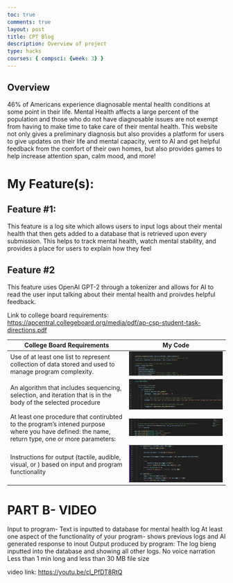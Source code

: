 ```yaml
---
toc: true
comments: true
layout: post
title: CPT Blog
description: Overview of project
type: hacks
courses: { compsci: {week: 3} }
---
```

## Overview
46% of Americans experience diagnosable mental health conditions at some point in their life. Mental Health affects a large percent of the population and those who do not have diagnosable issues are not exempt from having to make time to take care of their mental health. This website not only gives a preliminary diagnosis but also provides a platform for users to give updates on their life and mental capacity, vent to AI and get helpful feedback from the comfort of their own homes, but also provides games to help increase attention span, calm mood, and more! 

# My Feature(s):
## Feature #1:
This feature is a log site which allows users to input logs about their mental health that then gets added to a database that is retrieved upon every submission. This helps to track mental health, watch mental stability, and provides a place for users to explain how they feel

## Feature #2
This feature uses OpenAI GPT-2 through a tokenizer and allows for AI to read the user input talking about their mental health and proivdes helpful feedback. 

Link to college board requirements: https://apcentral.collegeboard.org/media/pdf/ap-csp-student-task-directions.pdf

| College Board Requirements | My Code | 
|-----------------|-----------------|
|Use of at least one list to represent collection of data stored and used to manage program complexity.| ![Alt text](image.png)| 
| An algorithm that includes sequencing, selection, and iteration that is in the body of the selected procedure | ![Alt text](image-2.png) | 
| At least one procedure that contirubted to the program’s intened purpose where you have defined: the name, return type, one or more parameters:| ![Alt text](image-1.png) | 
| Instructions for output (tactile, audible, visual, or ) based on input and program functionality | ![Alt text](image-3.png) |


# PART B- VIDEO

Input to program- Text is inputted to database for mental health log
At least one aspect of the functionality of your program- shows previous logs and AI generated response to inout
Output produced by program:	The log bieng inputted into the database and showing all other logs.
No voice narration
Less than 1 min long and less than 30 MB file size


video link: https://youtu.be/cl_PfDT8RtQ
